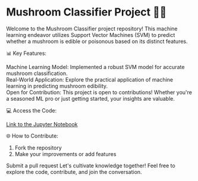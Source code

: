 # Mushroom Classifier Project 🍄🤖

Welcome to the Mushroom Classifier project repository! This machine learning endeavor utilizes Support Vector Machines (SVM) to predict whether a mushroom is edible or poisonous based on its distinct features.

📊 Key Features:

Machine Learning Model: Implemented a robust SVM model for accurate mushroom classification. \
Real-World Application: Explore the practical application of machine learning in predicting mushroom edibility.\
Open for Contribution: This project is open to contributions! Whether you're a seasoned ML pro or just getting started, your insights are valuable.

💻 Access the Code:

[Link to the Jupyter Notebook](https://colab.research.google.com/drive/1Q2mccoc_uUUzNMseaEZMBJ0Wk2zSbBMX?usp=sharing)

🌐 How to Contribute:

1. Fork the repository 
2. Make your improvements or add features

Submit a pull request
Let's cultivate knowledge together! Feel free to explore the code, contribute, and join the conversation.
